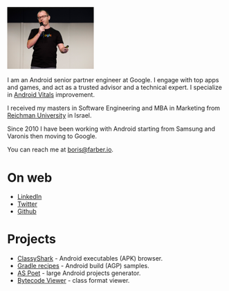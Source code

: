 
<img src="img/Header.jpg" width="200"/>

I am an Android senior partner engineer at Google. I engage with top apps and games, and act 
as a trusted advisor and a technical expert. I specialize in 
[Android Vitals](https://developer.android.com/topic/performance/vitals) improvement.

I received my masters in Software Engineering and MBA in Marketing from [Reichman 
University](https://www.runi.ac.il/en/) in Israel.

Since 2010 I have been working with Android starting from Samsung and Varonis then moving to Google.

You can reach me at <boris@farber.io>.

# On web
* [LinkedIn](https://www.linkedin.com/in/borisfarber/) 
* [Twitter](https://x.com/BorisFarber) 
* [Github](https://github.com/borisf) 

# Projects
* [ClassyShark](https://github.com/google/android-classyshark) - Android executables (APK) browser.
* [Gradle recipes](https://github.com/android/gradle-recipes) - Android build (AGP) samples. 
* [AS Poet](https://github.com/android/android-studio-poet) - large Android projects generator.
* [Bytecode Viewer](https://github.com/borisf/classyshark-bytecode-viewer) - class format viewer. 
